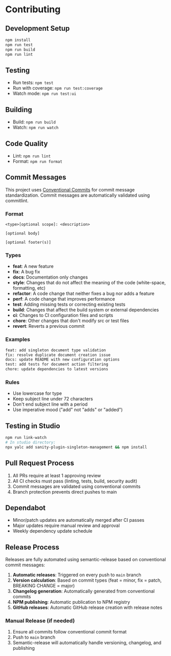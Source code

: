 # Contributing

## Development Setup

```bash
npm install
npm run test
npm run build
npm run lint
```

## Testing

- Run tests: `npm test`
- Run with coverage: `npm run test:coverage`
- Watch mode: `npm run test:ui`

## Building

- Build: `npm run build`
- Watch: `npm run watch`

## Code Quality

- Lint: `npm run lint`
- Format: `npm run format`

## Commit Messages

This project uses [Conventional Commits](https://www.conventionalcommits.org/) for commit message standardization. Commit messages are automatically validated using commitlint.

### Format

```
<type>[optional scope]: <description>

[optional body]

[optional footer(s)]
```

### Types

- **feat**: A new feature
- **fix**: A bug fix
- **docs**: Documentation only changes
- **style**: Changes that do not affect the meaning of the code (white-space, formatting, etc)
- **refactor**: A code change that neither fixes a bug nor adds a feature
- **perf**: A code change that improves performance
- **test**: Adding missing tests or correcting existing tests
- **build**: Changes that affect the build system or external dependencies
- **ci**: Changes to CI configuration files and scripts
- **chore**: Other changes that don't modify src or test files
- **revert**: Reverts a previous commit

### Examples

```bash
feat: add singleton document type validation
fix: resolve duplicate document creation issue
docs: update README with new configuration options
test: add tests for document action filtering
chore: update dependencies to latest versions
```

### Rules

- Use lowercase for type
- Keep subject line under 72 characters
- Don't end subject line with a period
- Use imperative mood ("add" not "adds" or "added")

## Testing in Studio

```bash
npm run link-watch
# In studio directory:
npx yalc add sanity-plugin-singleton-management && npm install
```

## Pull Request Process

1. All PRs require at least 1 approving review
2. All CI checks must pass (linting, tests, build, security audit)
3. Commit messages are validated using conventional commits
4. Branch protection prevents direct pushes to main

## Dependabot

- Minor/patch updates are automatically merged after CI passes
- Major updates require manual review and approval
- Weekly dependency update schedule

## Release Process

Releases are fully automated using semantic-release based on conventional commit messages:

1. **Automatic releases**: Triggered on every push to `main` branch
2. **Version calculation**: Based on commit types (feat = minor, fix = patch, BREAKING CHANGE = major)
3. **Changelog generation**: Automatically generated from conventional commits
4. **NPM publishing**: Automatic publication to NPM registry
5. **GitHub releases**: Automatic GitHub release creation with release notes

### Manual Release (if needed)

1. Ensure all commits follow conventional commit format
2. Push to `main` branch
3. Semantic-release will automatically handle versioning, changelog, and publishing
